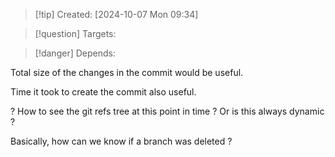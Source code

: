 
>[!tip] Created: [2024-10-07 Mon 09:34]

>[!question] Targets: 

>[!danger] Depends: 

Total size of the changes in the commit would be useful.

Time it took to create the commit also useful.

? How to see the git refs tree at this point in time ?  Or is this always dynamic ?

Basically, how can we know if a branch was deleted ?